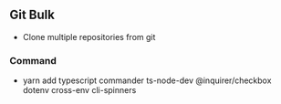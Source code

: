 ## Git Bulk
- Clone multiple repositories from git


### Command
 - yarn add typescript commander ts-node-dev @inquirer/checkbox dotenv cross-env cli-spinners

